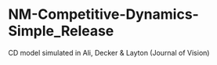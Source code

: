 # NM-Competitive-Dynamics-Simple_Release
CD model simulated in Ali, Decker &amp; Layton (Journal of Vision)
